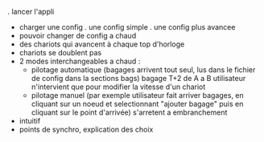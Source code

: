 . lancer l'appli
- charger une config
  . une config simple
  . une config plus avancee
- pouvoir changer de config a chaud
- des chariots qui avancent à chaque top d'horloge
- chariots se doublent pas
- 2 modes interchangeables a chaud :
  - pilotage automatique (bagages arrivent tout seul, lus dans le fichier de config
		dans la sections bags) bagage T+2 de A a B
    utilisateur n'intervient que pour modifier la vitesse d'un chariot
  - pilotage manuel (par exemple utilisateur fait arriver bagages,
		en cliquant sur un noeud et selectionnant "ajouter bagage" puis
		en cliquant sur le point d'arrivée)
		s'arretent a embranchement
- intuitif
- points de synchro, explication des choix
